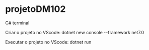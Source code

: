 # projetoDM102

C# terminal

Criar o projeto no VScode:
dotnet new console --framework net7.0

Executar o projeto no VScode:
dotnet run
